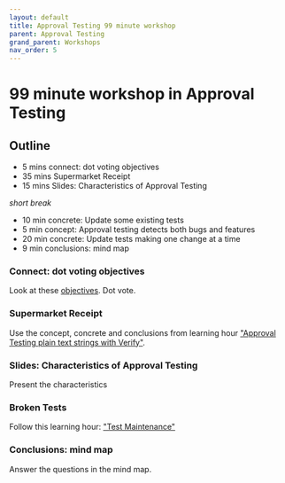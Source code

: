 ```yaml
---
layout: default
title: Approval Testing 99 minute workshop
parent: Approval Testing
grand_parent: Workshops
nav_order: 5
---
```


# 99 minute workshop in Approval Testing

## Outline

* 5 mins connect: dot voting objectives
* 35 mins Supermarket Receipt
* 15 mins Slides: Characteristics of Approval Testing

_short break_

* 10 min concrete: Update some existing tests
* 5 min concept: Approval testing detects both bugs and features
* 20 min concrete: Update tests making one change at a time
* 9 min conclusions: mind map


### Connect: dot voting objectives

Look at these [objectives](../../exercises/warm_up_questions/approval_testing_learning_outcomes.html). Dot vote.

### Supermarket Receipt 

Use the concept, concrete and conclusions from learning hour ["Approval Testing plain text strings with Verify"](../../learning_hours/test_design/approval_testing_supermarket_receipt).

### Slides: Characteristics of Approval Testing

Present the characteristics

### Broken Tests

Follow this learning hour: ["Test Maintenance"](../../learning_hours/small_steps/broken_tests_supermarket.html)

### Conclusions: mind map

Answer the questions in the mind map.
